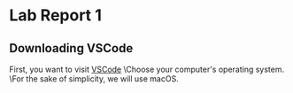 # **Lab Report 1**
## **Downloading VSCode**
First, you want to visit [VSCode](https://code.visualstudio.com/download)
 \Choose your computer's operating system. \For the sake of simplicity, we will use macOS.
